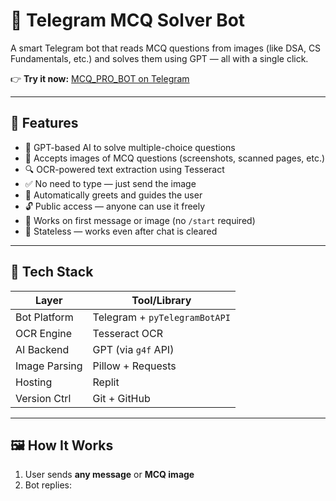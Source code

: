 # 🤖 Telegram MCQ Solver Bot

A smart Telegram bot that reads MCQ questions from images (like DSA, CS Fundamentals, etc.) and solves them using GPT — all with a single click.

👉 **Try it now:** [MCQ_PRO_BOT on Telegram](https://t.me/MCQ_SOLVER_PRO_BOT)

---

## 🚀 Features

- 🧠 GPT-based AI to solve multiple-choice questions  
- 📸 Accepts images of MCQ questions (screenshots, scanned pages, etc.)  
- 🔍 OCR-powered text extraction using Tesseract  
- ✅ No need to type — just send the image  
- 🤖 Automatically greets and guides the user  
- 🔓 Public access — anyone can use it freely  
- 💬 Works on first message or image (no `/start` required)  
- 🔁 Stateless — works even after chat is cleared

---

## 🧱 Tech Stack

| Layer         | Tool/Library             |
|---------------|---------------------------|
| Bot Platform  | Telegram + `pyTelegramBotAPI` |
| OCR Engine    | Tesseract OCR             |
| AI Backend    | GPT (via `g4f` API)       |
| Image Parsing | Pillow + Requests         |
| Hosting       | Replit                    |
| Version Ctrl  | Git + GitHub              |

---

## 🖼️ How It Works

1. User sends **any message** or **MCQ image**
2. Bot replies:
